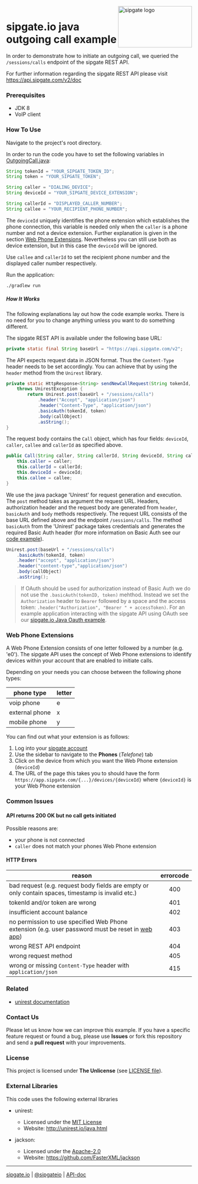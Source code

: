 <img src="https://www.sipgatedesign.com/wp-content/uploads/wort-bildmarke_positiv_2x.jpg" alt="sipgate logo" title="sipgate" align="right" height="112" width="200"/>

# sipgate.io java outgoing call example

In order to demonstrate how to initiate an outgoing call, we queried the `/sessions/calls` endpoint of the sipgate REST API.

For further information regarding the sipgate REST API please visit https://api.sipgate.com/v2/doc

### Prerequisites

- JDK 8
- VoIP client

### How To Use

Navigate to the project's root directory.

In order to run the code you have to set the following variables in [OutgoingCall.java](src/main/java/sipgateio/outgoingcall/OutgoingCall.java):

```java
String tokenId = "YOUR_SIPGATE_TOKEN_ID";
String token = "YOUR_SIPGATE_TOKEN";

String caller = "DIALING_DEVICE";
String deviceId = "YOUR_SIPGATE_DEVICE_EXTENSION";

String callerId = "DISPLAYED_CALLER_NUMBER";
String callee = "YOUR_RECIPIENT_PHONE_NUMBER";
```

The `deviceId` uniquely identifies the phone extension which establishes the phone connection,
this variable is needed only when the `caller` is a phone number and not a device extension. Further explanation is given in the section [Web Phone Extensions](#web-phone-extensions). Nevertheless you can still use both as device extension, but in this case the `deviceId` will be ignored.

Use `callee` and `callerId` to set the recipient phone number and the displayed caller number respectively.

Run the application:

```bash
./gradlew run
```

##### How It Works

The following explanations lay out how the code example works. There is no need for you to change anything unless you want to do something different.

The sipgate REST API is available under the following base URL:

```java
private static final String baseUrl = "https://api.sipgate.com/v2";
```

The API expects request data in JSON format. Thus the `Content-Type` header needs to be set accordingly. You can achieve that by using the `header` method from the `Unirest` library.

```java
private static HttpResponse<String> sendNewCallRequest(String tokenId, String token, Call callObject)
	throws UnirestException {
		return Unirest.post(baseUrl + "/sessions/calls")
			.header("Accept", "application/json")
			.header("Content-Type", "application/json")
			.basicAuth(tokenId, token)
			.body(callObject)
			.asString();
}
```

The request body contains the `Call` object, which has four fields: `deviceId`, `caller`, `callee` and `callerId` as specified above.

```java
public Call(String caller, String callerId, String deviceId, String callee) {
	this.caller = caller;
	this.callerId = callerId;
	this.deviceId = deviceId;
	this.callee = callee;
}
```

We use the java package 'Unirest' for request generation and execution. The `post` method takes as argument the request URL. Headers, authorization header and the request body are generated from `header`, `basicAuth` and `body` methods respectively. The request URL consists of the base URL defined above and the endpoint `/sessions/calls`. The method `basicAuth` from the 'Unirest' package takes credentials and generates the required Basic Auth header (for more information on Basic Auth see our [code example](https://github.com/sipgate-io/sipgateio-basicauth-java)).

```java
Unirest.post(baseUrl + "/sessions/calls")
	.basicAuth(tokenId, token)
	.header("accept", "application/json")
	.header("content-type","application/json")
	.body(callObject)
	.asString();
```

> If OAuth should be used for authorization instead of Basic Auth we do not use the `.basicAuth(tokenID, token)` mehthod. Instead we set the `Authorization` header to `Bearer` followed by a space and the access token: `.header("Authorization", "Bearer " + accessToken)`. For an example application interacting with the sipgate API using OAuth see our [sipgate.io Java Oauth example](https://github.com/sipgate-io/sipgateio-oauth-java).

### Web Phone Extensions

A Web Phone Extension consists of one letter followed by a number (e.g. 'e0'). The sipgate API uses the concept of Web Phone extensions to identify devices within your account that are enabled to initiate calls.

Depending on your needs you can choose between the following phone types:

| phone type     | letter |
| -------------- | ------ |
| voip phone     | e      |
| external phone | x      |
| mobile phone   | y      |

You can find out what your extension is as follows:

1. Log into your [sipgate account](https://app.sipgate.com/login)
2. Use the sidebar to navigate to the **Phones** (_Telefone_) tab
3. Click on the device from which you want the Web Phone extension (`deviceId`)
4. The URL of the page this takes you to should have the form `https://app.sipgate.com/{...}/devices/{deviceId}` where `{deviceId}` is your Web Phone extension

### Common Issues

#### API returns 200 OK but no call gets initiated

Possible reasons are:

- your phone is not connected
- `caller` does not match your phones Web Phone extension

#### HTTP Errors

| reason                                                                                                                            | errorcode |
| --------------------------------------------------------------------------------------------------------------------------------- | :-------: |
| bad request (e.g. request body fields are empty or only contain spaces, timestamp is invalid etc.)                                |    400    |
| tokenId and/or token are wrong                                                                                                |    401    |
| insufficient account balance                                                                                                                        |    402    |
| no permission to use specified Web Phone extension (e.g. user password must be reset in [web app](https://app.sipgate.com/login)) |    403    |
| wrong REST API endpoint                                                                                                           |    404    |
| wrong request method                                                                                                              |    405    |
| wrong or missing `Content-Type` header with `application/json`                                                                    |    415    |

### Related

- [unirest documentation](http://unirest.io/java.html)

### Contact Us

Please let us know how we can improve this example.
If you have a specific feature request or found a bug, please use **Issues** or fork this repository and send a **pull request** with your improvements.

### License

This project is licensed under **The Unlicense** (see [LICENSE file](./LICENSE)).

### External Libraries

This code uses the following external libraries

- unirest:
  - Licensed under the [MIT License](https://opensource.org/licenses/MIT)
  - Website: http://unirest.io/java.html

- jackson:
  - Licensed under the [Apache-2.0](https://opensource.org/licenses/Apache-2.0)
  - Website: https://github.com/FasterXML/jackson


---

[sipgate.io](https://www.sipgate.io) | [@sipgateio](https://twitter.com/sipgateio) | [API-doc](https://api.sipgate.com/v2/doc)
